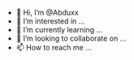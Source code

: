 - 👋 Hi, I’m @Abduxx
- 👀 I’m interested in ...
- 🌱 I’m currently learning ...
- 💞️ I’m looking to collaborate on ...
- 📫 How to reach me ...

<!---
Abduxx/Abduxx is a ✨ special ✨ repository because its `README.md` (this file) appears on your GitHub profile.
You can click the Preview link to take a look at your changes.
--->
